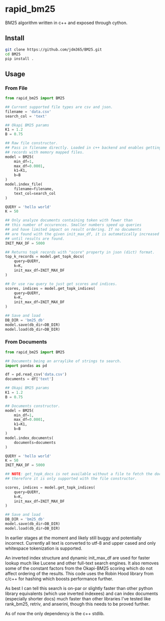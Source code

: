 # rapid_bm25
BM25 algorithm written in c++ and exposed through cython.

## Install
```bash
git clone https://github.com/jdm365/BM25.git
cd BM25
pip install .
```

## Usage

### From File
```python
from rapid_bm25 import BM25

## Current supported file types are csv and json.
filename = 'data.csv'
search_col = 'text'

## Okapi BM25 params
K1 = 1.2
B = 0.75

## Raw file constructor.
## Pass in filename directly. Loaded in c++ backend and enables getting topk
## records with memory mapped files.
model = BM25(
    min_df=1,
    max_df=0.0001,
    k1=K1,
    b=B
)
model.index_file(
    filename=filename,
    text_col=search_col
)

QUERY = 'hello world'
K = 50

## Only analyze documents containing token with fewer than
## this number of occurences. Smaller numbers speed up queries
## and have limited impact on result ordering. If no documents
## are found with the given init_max_df, it is automatically increased 
## until results are found.
INIT_MAX_DF = 5000

## Returns topk records with "score" property in json (dict) format.
top_k_records = model.get_topk_docs(
    query=QUERY,
    k=K,
    init_max_df=INIT_MAX_DF
)

## Or use raw query to just get scores and indices.
scores, indices = model.get_topk_indices(
    query=QUERY,
    k=K,
    init_max_df=INIT_MAX_DF
)

## Save and load
DB_DIR = 'bm25_db'
model.save(db_dir=DB_DIR)
model.load(db_dir=DB_DIR)
```

### From Documents
```python
from rapid_bm25 import BM25

## Documents being an arraylike of strings to search.
import pandas as pd

df = pd.read_csv('data.csv')
documents = df['text']

## Okapi BM25 params
K1 = 1.2
B = 0.75

## Documents constructor.
model = BM25(
    min_df=1,
    max_df=0.0001,
    k1=K1,
    b=B
)
model.index_documents(
    documents=documents
)

QUERY = 'hello world'
K = 50
INIT_MAX_DF = 5000

## NOTE: get_topk_docs is not available without a file to fetch the documents from
## therefore it is only supported with the file constructor.

scores, indices = model.get_topk_indices(
    query=QUERY,
    k=K,
    init_max_df=INIT_MAX_DF
)

## Save and load
DB_DIR = 'bm25_db'
model.save(db_dir=DB_DIR)
model.load(db_dir=DB_DIR)
```

In earlier stages at the moment and likely still buggy and potentially incorrect. 
Currently all text is converted to utf-8 and upper cased and only whitespace
tokenization is supported.

An inverted index structure and dynamic init_max_df are used for faster lookup much
like Lucene and other full-text search engines. It also removes some of the constant
factors from the Okapi-BM25 scoring which do not affect ordering of the results.
This code uses the Robin Hood library from c/c++ for hashing
which boosts performance further.

As best I can tell this search is on-par or slightly faster than other python library
equivalents (which use inverted indexees) and can index documents (especially shorter docs)
much faster than other libraries I've tested like rank_bm25, retriv, and anserini, though
this needs to be proved further.

As of now the only dependency is the c++ stdlib.
